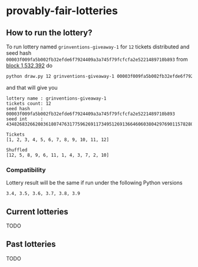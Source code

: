 # provably-fair-lotteries

## How to run the lottery?

To run lottery named `grinventions-giveaway-1` for `12` tickets distributed and seed hash `00003f009fa5b002fb32efde6f7924409a3a745f79fcfcfa2e5221489710b893` from [block 1,532,392](https://grinexplorer.net/block/00003f009fa5b002fb32efde6f7924409a3a745f79fcfcfa2e5221489710b893) do

```sh
python draw.py 12 grinventions-giveaway-1 00003f009fa5b002fb32efde6f7924409a3a745f79fcfcfa2e5221489710b893
```

and that will give you

```
lottery name : grinventions-giveaway-1           
tickets count: 12                                
seed hash    : 00003f009fa5b002fb32efde6f7924409a3a745f79fcfcfa2e5221489710b893
seed int     : 434826832662083618074763177596269117349512691366460603804297690115782803

Tickets
[1, 2, 3, 4, 5, 6, 7, 8, 9, 10, 11, 12]

Shuffled
[12, 5, 8, 9, 6, 11, 1, 4, 3, 7, 2, 10]
```

### Compatibility

Lottery result will be the same if run under the following Python versions
```
3.4, 3.5, 3.6, 3.7, 3.8, 3.9
```

## Current lotteries

TODO

## Past lotteries

TODO

